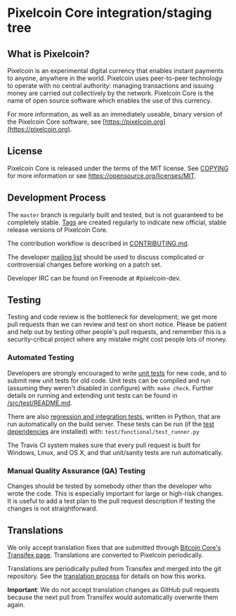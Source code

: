 Pixelcoin Core integration/staging tree
=====================================

What is Pixelcoin?
----------------

Pixelcoin is an experimental digital currency that enables instant payments to
anyone, anywhere in the world. Pixelcoin uses peer-to-peer technology to operate
with no central authority: managing transactions and issuing money are carried
out collectively by the network. Pixelcoin Core is the name of open source
software which enables the use of this currency.

For more information, as well as an immediately useable, binary version of
the Pixelcoin Core software, see [https://pixelcoin.org](https://pixelcoin.org).

License
-------

Pixelcoin Core is released under the terms of the MIT license. See [COPYING](COPYING) for more
information or see https://opensource.org/licenses/MIT.

Development Process
-------------------

The `master` branch is regularly built and tested, but is not guaranteed to be
completely stable. [Tags](https://github.com/pixelcoin-project/pixelcoin/tags) are created
regularly to indicate new official, stable release versions of Pixelcoin Core.

The contribution workflow is described in [CONTRIBUTING.md](CONTRIBUTING.md).

The developer [mailing list](https://groups.google.com/forum/#!forum/pixelcoin-dev)
should be used to discuss complicated or controversial changes before working
on a patch set.

Developer IRC can be found on Freenode at #pixelcoin-dev.

Testing
-------

Testing and code review is the bottleneck for development; we get more pull
requests than we can review and test on short notice. Please be patient and help out by testing
other people's pull requests, and remember this is a security-critical project where any mistake might cost people
lots of money.

### Automated Testing

Developers are strongly encouraged to write [unit tests](src/test/README.md) for new code, and to
submit new unit tests for old code. Unit tests can be compiled and run
(assuming they weren't disabled in configure) with: `make check`. Further details on running
and extending unit tests can be found in [/src/test/README.md](/src/test/README.md).

There are also [regression and integration tests](/test), written
in Python, that are run automatically on the build server.
These tests can be run (if the [test dependencies](/test) are installed) with: `test/functional/test_runner.py`

The Travis CI system makes sure that every pull request is built for Windows, Linux, and OS X, and that unit/sanity tests are run automatically.

### Manual Quality Assurance (QA) Testing

Changes should be tested by somebody other than the developer who wrote the
code. This is especially important for large or high-risk changes. It is useful
to add a test plan to the pull request description if testing the changes is
not straightforward.

Translations
------------

We only accept translation fixes that are submitted through [Bitcoin Core's Transifex page](https://www.transifex.com/projects/p/bitcoin/).
Translations are converted to Pixelcoin periodically.

Translations are periodically pulled from Transifex and merged into the git repository. See the
[translation process](doc/translation_process.md) for details on how this works.

**Important**: We do not accept translation changes as GitHub pull requests because the next
pull from Transifex would automatically overwrite them again.
